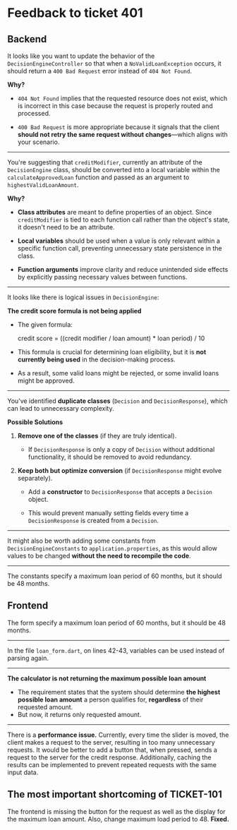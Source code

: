 # Feedback to ticket 401
## Backend
It looks like you want to update the behavior of the `DecisionEngineController` so that when a `NoValidLoanException` occurs, it should return a `400 Bad Request` error instead of `404 Not Found`.

**Why?**

-   `404 Not Found` implies that the requested resource does not exist, which is incorrect in this case because the request is properly routed and processed.

-   `400 Bad Request` is more appropriate because it signals that the client **should not retry the same request without changes**—which aligns with your scenario.
___
You're suggesting that `creditModifier`, currently an attribute of the `DecisionEngine` class, should be converted into a local variable within the `calculateApprovedLoan` function and passed as an argument to `highestValidLoanAmount`.

**Why?**

-   **Class attributes** are meant to define properties of an object. Since `creditModifier` is tied to each function call rather than the object's state, it doesn't need to be an attribute.

-   **Local variables** should be used when a value is only relevant within a specific function call, preventing unnecessary state persistence in the class.

-   **Function arguments** improve clarity and reduce unintended side effects by explicitly passing necessary values between functions.
___
It looks like there is logical issues in `DecisionEngine`:

**The credit score formula is not being applied**

-   The given formula:

    credit score = ((credit modifier / loan amount) * loan period) / 10
-   This formula is crucial for determining loan eligibility, but it is **not currently being used** in the decision-making process.

-   As a result, some valid loans might be rejected, or some invalid loans might be approved.
 ___
You’ve identified **duplicate classes** (`Decision` and `DecisionResponse`), which can lead to unnecessary complexity.

**Possible Solutions**

1.  **Remove one of the classes** (if they are truly identical).

    -   If `DecisionResponse` is only a copy of `Decision` without additional functionality, it should be removed to avoid redundancy.

2.  **Keep both but optimize conversion** (if `DecisionResponse` might evolve separately).

    -   Add a **constructor** to `DecisionResponse` that accepts a `Decision` object.

    -   This would prevent manually setting fields every time a `DecisionResponse` is created from a `Decision`.
___
It might also be worth adding some constants from `DecisionEngineConstants` to `application.properties`, as this would allow values to be changed **without the need to recompile the code**.
___
The constants specify a maximum loan period of 60 months, but it should be 48 months.
## Frontend
The form specify a maximum loan period of 60 months, but it should be 48 months.
___
In the file `loan_form.dart`, on lines 42-43, variables can be used instead of parsing again.
___
**The calculator is not returning the maximum possible loan amount**

-   The requirement states that the system should determine **the highest possible loan amount** a person qualifies for, **regardless** of their requested amount.
-   But now, it returns only requested amount.
___
There is a **performance issue.**
Currently, every time the slider is moved, the client makes a request to the server, resulting in too many unnecessary requests. It would be better to add a button that, when pressed, sends a request to the server for the credit response. Additionally, caching the results can be implemented to prevent repeated requests with the same input data.
## The most important shortcoming of TICKET-101
The frontend is missing the button for the request as well as the display for the maximum loan amount. Also, change maximum load period to 48.
**Fixed.**